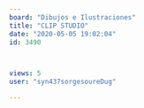 ```yaml
---
board: "Dibujos e Ilustraciones"
title: "CLIP STUDIO"
date: "2020-05-05 19:02:04"
id: 3490



views: 5
user: "syn437sorgesoureDug"

---
```

